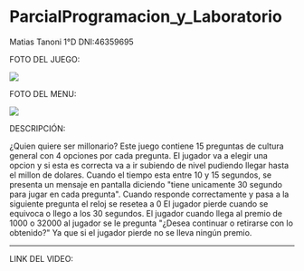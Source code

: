 # ParcialProgramacion_y_Laboratorio

Matias Tanoni 1°D
DNI:46359695

FOTO DEL JUEGO:

![](https://github.com/MatiasTanoni/ParcialProgramacion_y_Laboratorio/blob/master/imagenes/Captura%20de%20pantalla%202023-10-26%20230308.png)

FOTO DEL MENU:

![](https://raw.githubusercontent.com/MatiasTanoni/ParcialProgramacion_y_Laboratorio/master/imagenes/Captura%20de%20pantalla%202023-11-24%20185428.png?token=GHSAT0AAAAAACJAWQ66XTPVA25VNHBQV2UQZLBDVHA)

DESCRIPCIÓN:

¿Quien quiere ser millonario? Este juego contiene 15 preguntas de cultura general con 4 opciones por cada pregunta. El jugador va a elegir una opcion y si esta es correcta va a ir subiendo de nivel pudiendo llegar hasta el millon de dolares.
Cuando el tiempo esta entre 10 y 15 segundos, se presenta un mensaje en pantalla diciendo "tiene unicamente 30 segundo para jugar en cada pregunta".
Cuando responde correctamente y pasa a la siguiente pregunta el reloj se resetea a 0
El jugador pierde cuando se equivoca o llego a los 30 segundos.
El jugador cuando llega al premio de 1000 o 32000 al jugador se le pregunta "¿Desea continuar o retirarse con lo obtenido?" Ya que si el jugador pierde no se lleva ningún premio.

----------------------------

LINK DEL VIDEO: 

